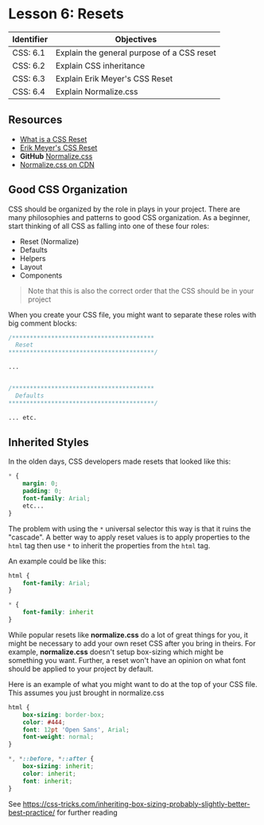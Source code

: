 # Lesson 6: Resets

Identifier   | Objectives
-------------|------------
CSS: 6.1     | Explain the general purpose of a CSS reset
CSS: 6.2     | Explain CSS inheritance
CSS: 6.3     | Explain Erik Meyer's CSS Reset
CSS: 6.4     | Explain Normalize.css

## Resources
- [What is a CSS Reset](http://www.cssreset.com/what-is-a-css-reset/)
- [Erik Meyer's CSS Reset](http://meyerweb.com/eric/tools/css/reset/index.html)
- __GitHub__ [Normalize.css](https://github.com/necolas/normalize.css/)
- [Normalize.css on CDN](https://cdnjs.com/libraries/normalize)

## Good CSS Organization

CSS should be organized by the role in plays in your project. There are many philosophies and patterns to good CSS organization. As a beginner, start thinking of all CSS as falling into one of these four roles:

- Reset (Normalize)
- Defaults
- Helpers
- Layout
- Components

> Note that this is also the correct order that the CSS should be in your project

When you create your CSS file, you might want to separate these roles with big comment blocks:

```css
/****************************************
  Reset
*****************************************/

...


/****************************************
  Defaults
*****************************************/

... etc.
```

## Inherited Styles

In the olden days, CSS developers made resets that looked like this:

```css
* {
    margin: 0;
    padding: 0;
    font-family: Arial;
    etc...
}
```

The problem with using the `*` universal selector this way is that it ruins the "cascade". A better way to apply reset values is to apply properties to the `html` tag then use `*` to inherit the properties from the `html` tag.

An example could be like this:

```css
html {
    font-family: Arial;
}

* {
    font-family: inherit
}
```

While popular resets like **normalize.css** do a lot of great things for you, it might be necessary to add your own reset CSS after you bring in theirs. For example, **normalize.css** doesn't setup box-sizing which might be something you want. Further, a reset won't have an opinion on what font should be applied to your project by default. 

Here is an example of what you might want to do at the top of your CSS file. This assumes you just brought in normalize.css

```css
html {
    box-sizing: border-box;
    color: #444;
    font: 12pt 'Open Sans', Arial;
    font-weight: normal;
}

*, *::before, *::after {
    box-sizing: inherit;
    color: inherit;
    font: inherit;
}
```

See https://css-tricks.com/inheriting-box-sizing-probably-slightly-better-best-practice/ for further reading